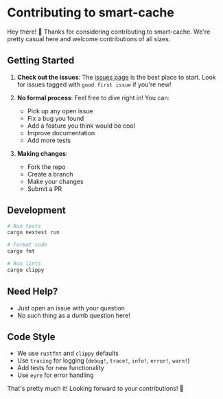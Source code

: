 # Contributing to smart-cache

Hey there! 👋 Thanks for considering contributing to smart-cache. We're pretty casual here and welcome contributions of all sizes.

## Getting Started

1. **Check out the issues**: The [issues page](https://github.com/andrewgazelka/smart-cache/issues) is the best place to start. Look for issues tagged with `good first issue` if you're new!

2. **No formal process**: Feel free to dive right in! You can:
   - Pick up any open issue
   - Fix a bug you found
   - Add a feature you think would be cool
   - Improve documentation
   - Add more tests

3. **Making changes**:
   - Fork the repo
   - Create a branch
   - Make your changes
   - Submit a PR

## Development

```bash
# Run tests
cargo nextest run

# Format code
cargo fmt

# Run lints
cargo clippy
```

## Need Help?

- Just open an issue with your question
- No such thing as a dumb question here!

## Code Style

- We use `rustfmt` and `clippy` defaults
- Use `tracing` for logging (`debug!`, `trace!`, `info!`, `error!`, `warn!`)
- Add tests for new functionality
- Use `eyre` for error handling

That's pretty much it! Looking forward to your contributions! 🚀 